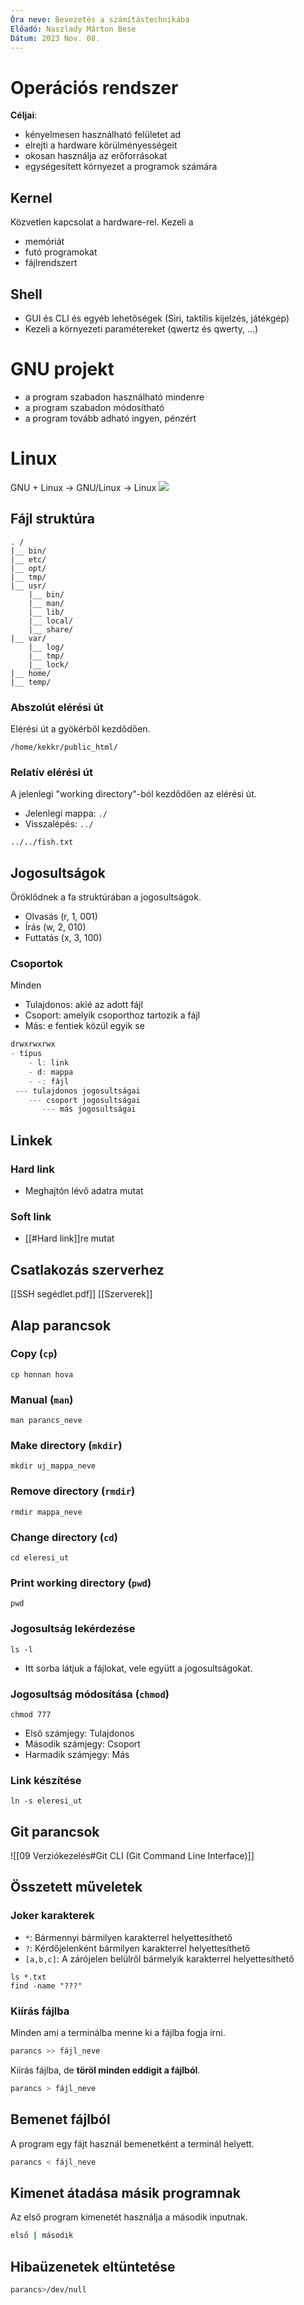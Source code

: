 ```yaml
---
Óra neve: Bevezetés a számítástechnikába
Előadó: Naszlady Márton Bese
Dátum: 2023 Nov. 08.
---
```

# Operációs rendszer
**Céljai**:
- kényelmesen használható felületet ad
- elrejti a hardware körülményességeit
- okosan használja az erőforrásokat
- egységesített környezet a programok számára
## Kernel
Közvetlen kapcsolat a hardware-rel. Kezeli a
- memóriát
- futó programokat
- fájlrendszert
## Shell
- GUI és CLI és egyéb lehetőségek (Siri, taktilis kijelzés, játékgép)
- Kezeli a környezeti paramétereket (qwertz és qwerty, ...)
# GNU projekt
- a program szabadon használható mindenre
- a program szabadon módosítható
- a program tovább adható ingyen, pénzért
# Linux
GNU + Linux -> GNU/Linux -> Linux
![](https://upload.wikimedia.org/wikipedia/commons/1/1b/Linux_Distribution_Timeline.svg)
## Fájl struktúra
```
. /
|__ bin/
|__ etc/
|__ opt/
|__ tmp/
|__ usr/
	|__ bin/
	|__ man/
	|__ lib/
	|__ local/
	|__ share/
|__ var/
	|__ log/
	|__ tmp/
	|__ lock/
|__ home/
|__ temp/
```
### Abszolút elérési út
Elérési út a gyökérből kezdődően.
```
/home/kekkr/public_html/
```
### Relatív elérési út
A jelenlegi "working directory"-ból kezdődően az elérési út.
- Jelenlegi mappa: `./`
- Visszalépés: `../`
```
../../fish.txt
```
## Jogosultságok
Öröklődnek a fa struktúrában a jogosultságok.
- Olvasás (r, 1, 001)
- Írás (w, 2, 010)
- Futtatás (x, 3, 100)
### Csoportok
Minden 
- Tulajdonos: akié az adott fájl
- Csoport: amelyik csoporthoz tartozik a fájl
- Más: e fentiek közül egyik se
```c
drwxrwxrwx
- típus
	- l: link
	- d: mappa
	- -: fájl
 --- tulajdonos jogosultságai
    --- csoport jogosultságai
       --- más jogosultságai
```
## Linkek
### Hard link
- Meghajtón lévő adatra mutat
### Soft link
- [[#Hard link]]re mutat
## Csatlakozás szerverhez
[[SSH segédlet.pdf]]
[[Szerverek]]
## Alap parancsok
### Copy (`cp`)
```shell
cp honnan hova
```
### Manual (`man`)
```shell
man parancs_neve
```
### Make directory (`mkdir`)
```shell
mkdir uj_mappa_neve
```
### Remove directory (`rmdir`)
```shell
rmdir mappa_neve
```
### Change directory (`cd`)
```shell
cd eleresi_ut
```
### Print working directory (`pwd`)
```shell
pwd
```
### Jogosultság lekérdezése
```shell
ls -l
```
- Itt sorba látjuk a fájlokat, vele együtt a jogosultságokat.
### Jogosultság módosítása (`chmod`)
```shell
chmod 777
```
- Első számjegy: Tulajdonos
- Második számjegy: Csoport
- Harmadik számjegy: Más
### Link készítése
```shell
ln -s eleresi_ut
```
## Git parancsok
![[09 Verziókezelés#Git CLI (Git Command Line Interface)]]
## Összetett műveletek
### Joker karakterek
- `*`: Bármennyi bármilyen karakterrel helyettesíthető
- `?`: Kérdőjelenként bármilyen karakterrel helyettesíthető
- `[a,b,c]`: A zárójelen belülről bármelyik karakterrel helyettesíthető
```shell
ls *.txt
find -name "???"
```
### Kiírás fájlba
Minden ami a terminálba menne ki a fájlba fogja írni.
```sh
parancs >> fájl_neve
```
Kiírás fájlba, de **töröl minden eddigit a fájlból**.
```sh
parancs > fájl_neve
```
## Bemenet fájlból
A program egy fájt használ bemenetként a terminál helyett.
```sh
parancs < fájl_neve
```
## Kimenet átadása másik programnak
Az első program kimenetét használja a második inputnak.
```sh
első | második
```
## Hibaüzenetek eltüntetése
```sh
parancs>/dev/null
```